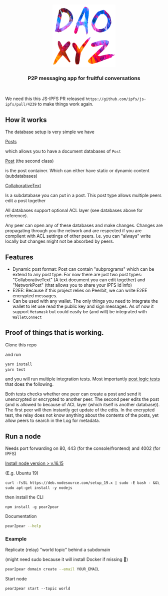 
<br>
<p align="center">
    <img width="200" src="./logo.png"  alt="logo">
</p>
<h3 align="center">
    P2P messaging app for fruitful conversations
</h3>
<br>





We need this this JS-IPFS PR released ```https://github.com/ipfs/js-ipfs/pull/4239``` to make things work again. 


## How it works

The database setup is very simple we have 

[Posts](./packages/library/src/post.ts)

which allows you to have a document databases of ```Post``` 


[Post](./packages/library/src/post.ts) (the second class)

is the post container. Which can either have static or dynamic content (subdatabases)

[CollaborativeText](./packages/library/src/post-types.ts)

Is a subdatabase you can put in a post. This post type allows multiple peers edit a post together

All databases support optional ACL layer (see databases above for reference). 


Any peer can open any of these databases and make changes. Changes are propagating through you the network and are respected if you are complient with ACL settings of other peers. I.e. you can "always" write locally but changes might not be absorbed by peers.

## Features
- Dynamic post format: Post can contain "subprograms" which can be extend to any post type. For now there are just two post types: 
"CollaborativeText" (A text document you can edit together) and "NetworkPost" (that allows you to share your IPFS Id info)
- E2EE: Because if this project relies on Peerbit, we can write E2EE encrypted messages. 
- Can be used with any wallet. The only things you need to integrate the wallet to let use read the public key and sign messages. As of now it support ```Metamask``` but could easily be (and will) be integrated with ```WalletConnect```

## Proof of things that is working.

Clone this repo 

and run 
```sh 
yarn install
yarn test
```

and you will run multiple integration tests. Most importantly [post logic tests](./packages/library/src/__tests__/post.integration.test.ts) that does the following. 

Both tests checks whether one peer can create a post and send it unencrypted or encrypted to another peer. The second peer edits the post (and is allowed to because of ACL layer (which itself is another database)). The first peer will then instantly get update of the edits. In the encrypted test, the relay does not know anything about the contents of the posts, yet allow peers to search in the Log for metadata.


## Run a node 
Needs port forwarding on 80, 443 (for the console/frontend) and 4002 (for IPFS)

[Install node version > v.16.15](https://nodejs.org/en/download/package-manager/#debian-and-ubuntu-based-linux-distributions)

(E.g. Ubuntu 19)  
```
curl -fsSL https://deb.nodesource.com/setup_19.x | sudo -E bash - &&\
sudo apt-get install -y nodejs
```


then install the CLI
```
npm install -g pear2pear
```

Documentation
```sh
pear2pear --help
```

### Example
Replicate (relay) "world topic" behind a subdomain

(might need sudo because it will install Docker if missing 🤫)
```sh
pear2pear domain create --email YOUR_EMAIL
```

Start node
```
pear2pear start --topic world
```


